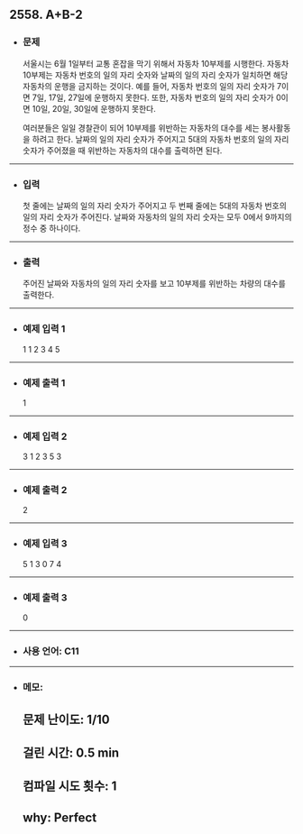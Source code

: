 ## 2558. A+B-2

- ### 문제

  서울시는 6월 1일부터 교통 혼잡을 막기 위해서 자동차 10부제를 시행한다. 자동차 10부제는 자동차 번호의 일의 자리 숫자와 날짜의 일의 자리 숫자가 일치하면 해당 자동차의 운행을 금지하는 것이다. 예를 들어, 자동차 번호의 일의 자리 숫자가 7이면 7일, 17일, 27일에 운행하지 못한다. 또한, 자동차 번호의 일의 자리 숫자가 0이면 10일, 20일, 30일에 운행하지 못한다.

  여러분들은 일일 경찰관이 되어 10부제를 위반하는 자동차의 대수를 세는 봉사활동을 하려고 한다. 날짜의 일의 자리 숫자가 주어지고 5대의 자동차 번호의 일의 자리 숫자가 주어졌을 때 위반하는 자동차의 대수를 출력하면 된다. 
  
---


- ### 입력
  
  첫 줄에는 날짜의 일의 자리 숫자가 주어지고 두 번째 줄에는 5대의 자동차 번호의 일의 자리 숫자가 주어진다. 날짜와 자동차의 일의 자리 숫자는 모두 0에서 9까지의 정수 중 하나이다. 


---

- ### 출력

  주어진 날짜와 자동차의 일의 자리 숫자를 보고 10부제를 위반하는 차량의 대수를 출력한다.

---
 
- ### 예제 입력 1 

  1
  1 2 3 4 5

---

- ### 예제 출력 1 

  1
  
---

- ### 예제 입력 2

  3
  1 2 3 5  3

---

- ### 예제 출력 2

  2
  
---

- ### 예제 입력 3

  5
  1 3 0 7 4

---

- ### 예제 출력 3

  0
  
---

- ### 사용 언어: C11

---

- ### 메모:

  ## 문제 난이도: 1/10
  ## 걸린 시간: 0.5 min
  ## 컴파일 시도 횟수: 1
  ## why: Perfect
  
